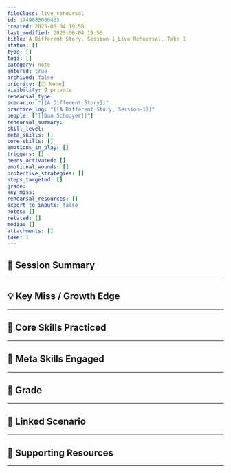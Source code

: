 ```yaml
---
fileClass: live_rehearsal
id: 1749085000483
created: 2025-06-04 19:56
last_modified: 2025-06-04 19:56
title: A Different Story, Session-1_Live Rehearsal, Take-1
status: []
type: []
tags: []
category: note
entered: true
archived: false
priority: [⚪ None]
visibility: 🔒 private
rehearsal_type: 
scenario: "[[A Different Story]]"
practice_log: "[[A Different Story, Session-1]]"
people: ["[[Dan Schmoyer]]"]
rehearsal_summary: 
skill_level: 
meta_skills: []
core_skills: []
emotions_in_play: []
triggers: []
needs_activated: []
emotional_wounds: []
protective_strategies: []
steps_targeted: []
grade: 
key_miss: 
rehearsal_resources: []
export_to_inputs: false
notes: []
related: []
media: []
attachments: []
take: 1
---
```


## 📝 Session Summary  
---  

## 💡 Key Miss / Growth Edge  
---  

## 🧠 Core Skills Practiced  
---  

## 🧭 Meta Skills Engaged  
---  

## 🎯 Grade  
---  

## 📎 Linked Scenario  
---  

## 🔗 Supporting Resources  
---  

